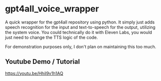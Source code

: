 # gpt4all_voice_wrapper
A quick wrapper for the gpt4all repository using python.  It simply just adds speech recognition for the input and text-to-speech for the output, utilizing the system voice.  You could technically do it with Eleven Labs, you would just need to change the TTS logic of the code.

For demonstration purposes only, I don't plan on maintaining this too much.

## Youtube Demo / Tutorial
https://youtu.be/Hhil9v1h1AQ